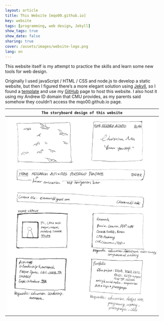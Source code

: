 ```yaml
---
layout: article
title: This Website [mqo00.github.io]
key: website 
tags: [programming, web design, Jekyll]
show_tags: true
show_date: false
sharing: true
cover: /assets/images/website-logo.png
lang: en
---
```


This website itself is my attempt to practice the skills and learn some new tools for web design. 

<!--more-->

Originally I used javaScript / HTML / CSS and node.js to develop a static website, but then I figured there’s a more elegant solution using [Jekyll], so I found a [template] and use my [GitHub] page to host this website. I also host it using my Andrew ID domain that CMU provides, as my parents said somehow they couldn’t access the mqo00.github.io page.

| `The storyboard design of this website` |
| -- |
|![](/assets/images/website.png)|

[Jekyll]: https://jekyllrb.com/
[template]: https://github.com/kitian616/jekyll-TeXt-theme
[GitHub]: https://github.com/mqo00/mqo00.github.io